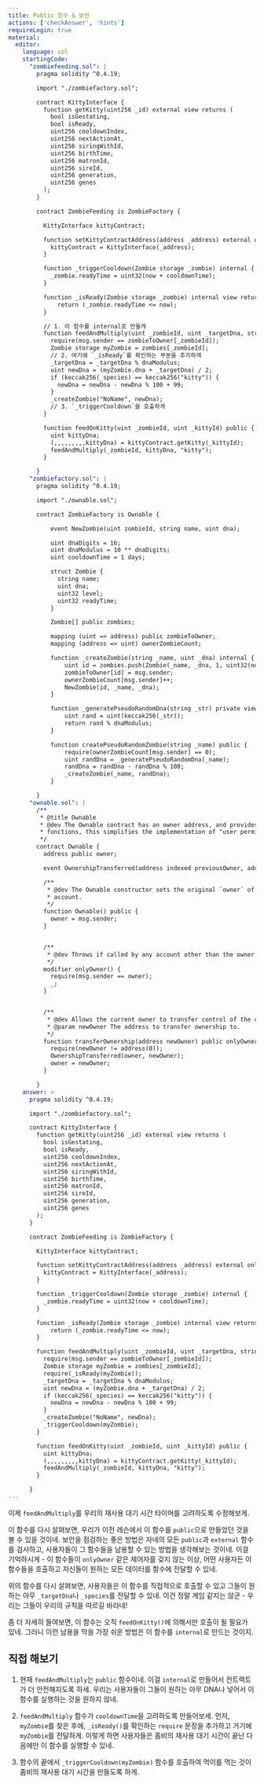 ```yaml
---
title: Public 함수 & 보안
actions: ['checkAnswer', 'hints']
requireLogin: true
material:
  editor:
    language: sol
    startingCode:
      "zombiefeeding.sol": |
        pragma solidity ^0.4.19;

        import "./zombiefactory.sol";

        contract KittyInterface {
          function getKitty(uint256 _id) external view returns (
            bool isGestating,
            bool isReady,
            uint256 cooldownIndex,
            uint256 nextActionAt,
            uint256 siringWithId,
            uint256 birthTime,
            uint256 matronId,
            uint256 sireId,
            uint256 generation,
            uint256 genes
          );
        }

        contract ZombieFeeding is ZombieFactory {

          KittyInterface kittyContract;

          function setKittyContractAddress(address _address) external onlyOwner {
            kittyContract = KittyInterface(_address);
          }

          function _triggerCooldown(Zombie storage _zombie) internal {
            _zombie.readyTime = uint32(now + cooldownTime);
          }

          function _isReady(Zombie storage _zombie) internal view returns (bool) {
              return (_zombie.readyTime <= now);
          }

          // 1. 이 함수를 internal로 만들게
          function feedAndMultiply(uint _zombieId, uint _targetDna, string _species) public {
            require(msg.sender == zombieToOwner[_zombieId]);
            Zombie storage myZombie = zombies[_zombieId];
            // 2. 여기에 `_isReady`를 확인하는 부분을 추가하게
            _targetDna = _targetDna % dnaModulus;
            uint newDna = (myZombie.dna + _targetDna) / 2;
            if (keccak256(_species) == keccak256("kitty")) {
              newDna = newDna - newDna % 100 + 99;
            }
            _createZombie("NoName", newDna);
            // 3. `_triggerCooldown`을 호출하게
          }

          function feedOnKitty(uint _zombieId, uint _kittyId) public {
            uint kittyDna;
            (,,,,,,,,,kittyDna) = kittyContract.getKitty(_kittyId);
            feedAndMultiply(_zombieId, kittyDna, "kitty");
          }

        }
      "zombiefactory.sol": |
        pragma solidity ^0.4.19;

        import "./ownable.sol";

        contract ZombieFactory is Ownable {

            event NewZombie(uint zombieId, string name, uint dna);

            uint dnaDigits = 16;
            uint dnaModulus = 10 ** dnaDigits;
            uint cooldownTime = 1 days;

            struct Zombie {
              string name;
              uint dna;
              uint32 level;
              uint32 readyTime;
            }

            Zombie[] public zombies;

            mapping (uint => address) public zombieToOwner;
            mapping (address => uint) ownerZombieCount;

            function _createZombie(string _name, uint _dna) internal {
                uint id = zombies.push(Zombie(_name, _dna, 1, uint32(now + cooldownTime))) - 1;
                zombieToOwner[id] = msg.sender;
                ownerZombieCount[msg.sender]++;
                NewZombie(id, _name, _dna);
            }

            function _generatePseudoRandomDna(string _str) private view returns (uint) {
                uint rand = uint(keccak256(_str));
                return rand % dnaModulus;
            }

            function createPseudoRandomZombie(string _name) public {
                require(ownerZombieCount[msg.sender] == 0);
                uint randDna = _generatePseudoRandomDna(_name);
                randDna = randDna - randDna % 100;
                _createZombie(_name, randDna);
            }

        }
      "ownable.sol": |
        /**
         * @title Ownable
         * @dev The Ownable contract has an owner address, and provides basic authorization control
         * functions, this simplifies the implementation of "user permissions".
         */
        contract Ownable {
          address public owner;

          event OwnershipTransferred(address indexed previousOwner, address indexed newOwner);

          /**
           * @dev The Ownable constructor sets the original `owner` of the contract to the sender
           * account.
           */
          function Ownable() public {
            owner = msg.sender;
          }


          /**
           * @dev Throws if called by any account other than the owner.
           */
          modifier onlyOwner() {
            require(msg.sender == owner);
            _;
          }


          /**
           * @dev Allows the current owner to transfer control of the contract to a newOwner.
           * @param newOwner The address to transfer ownership to.
           */
          function transferOwnership(address newOwner) public onlyOwner {
            require(newOwner != address(0));
            OwnershipTransferred(owner, newOwner);
            owner = newOwner;
          }

        }
    answer: >
      pragma solidity ^0.4.19;

      import "./zombiefactory.sol";

      contract KittyInterface {
        function getKitty(uint256 _id) external view returns (
          bool isGestating,
          bool isReady,
          uint256 cooldownIndex,
          uint256 nextActionAt,
          uint256 siringWithId,
          uint256 birthTime,
          uint256 matronId,
          uint256 sireId,
          uint256 generation,
          uint256 genes
        );
      }

      contract ZombieFeeding is ZombieFactory {

        KittyInterface kittyContract;

        function setKittyContractAddress(address _address) external onlyOwner {
          kittyContract = KittyInterface(_address);
        }

        function _triggerCooldown(Zombie storage _zombie) internal {
          _zombie.readyTime = uint32(now + cooldownTime);
        }

        function _isReady(Zombie storage _zombie) internal view returns (bool) {
            return (_zombie.readyTime <= now);
        }

        function feedAndMultiply(uint _zombieId, uint _targetDna, string _species) internal {
          require(msg.sender == zombieToOwner[_zombieId]);
          Zombie storage myZombie = zombies[_zombieId];
          require(_isReady(myZombie));
          _targetDna = _targetDna % dnaModulus;
          uint newDna = (myZombie.dna + _targetDna) / 2;
          if (keccak256(_species) == keccak256("kitty")) {
            newDna = newDna - newDna % 100 + 99;
          }
          _createZombie("NoName", newDna);
          _triggerCooldown(myZombie);
        }

        function feedOnKitty(uint _zombieId, uint _kittyId) public {
          uint kittyDna;
          (,,,,,,,,,kittyDna) = kittyContract.getKitty(_kittyId);
          feedAndMultiply(_zombieId, kittyDna, "kitty");
        }

      }
---
```


이제 `feedAndMultiply`를 우리의 재사용 대기 시간 타이머를 고려하도록 수정해보게.

이 함수를 다시 살펴보면, 우리가 이전 레슨에서 이 함수를 `public`으로 만들었던 것을 볼 수 있을 것이네. 보안을 점검하는 좋은 방법은 자네의 모든 `public`과 `external` 함수를 검사하고, 사용자들이 그 함수들을 남용할 수 있는 방법을 생각해보는 것이네. 이걸 기억하시게 - 이 함수들이 `onlyOwner` 같은 제어자를 갖지 않는 이상, 어떤 사용자든 이 함수들을 호출하고 자신들이 원하는 모든 데이터를 함수에 전달할 수 있네.

위의 함수를 다시 살펴보면, 사용자들은 이 함수를 직접적으로 호출할 수 있고 그들이 원하는 아무 `_targetDna`나 `_species`를 전달할 수 있네. 이건 정말 게임 같지는 않군 - 우리는 그들이 우리의 규칙을 따르길 바라네!

좀 더 자세히 들여보면, 이 함수는 오직 `feedOnKitty()`에 의해서만 호출이 될 필요가 있네. 그러니 이런 남용을 막을 가장 쉬운 방법은 이 함수를 `internal`로 만드는 것이지.

## 직접 해보기

1. 현재 `feedAndMultiply`는 `public` 함수이네. 이걸 `internal`로 만들어서 컨트랙트가 더 안전해지도록 하세. 우리는 사용자들이 그들이 원하는 아무 DNA나 넣어서 이 함수를 실행하는 것을 원하지 않네.

2. `feedAndMultiply` 함수가 `cooldownTime`을 고려하도록 만들어보세. 먼저, `myZombie`를 찾은 후에, `_isReady()`를 확인하는 `require` 문장을 추가하고 거기에 `myZombie`를 전달하게. 이렇게 하면 사용자들은 좀비의 재사용 대기 시간이 끝난 다음에만 이 함수를 실행할 수 있네.

3. 함수의 끝에서 `_triggerCooldown(myZombie)` 함수를 호출하여 먹이를 먹는 것이 좀비의 재사용 대기 시간을 만들도록 하게.
